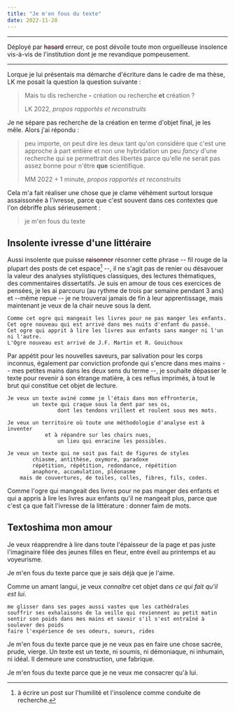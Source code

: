 ```yaml
---
title: "Je m'en fous du texte"
date: 2022-11-28
---
```


---

Déployé par <strike style='color:rgb(196, 43, 94);'><span style='color:black'>hasard</span></strike> erreur, ce post dévoile toute mon orgueilleuse insolence vis-à-vis de l'institution dont je me revandique pompeusement.

---

Lorque je lui présentais ma démarche d'écriture dans le cadre de ma thèse, LK me posait la question la question suivante : 

> Mais tu dis recherche **-** création ou recherche **et** création ?
>
>LK 2022, *propos rapportés et reconstruits*

Je ne sépare pas recherche de la création en terme d'objet final, je les mêle. Alors j'ai répondu :

> peu importe, on peut dire les deux tant qu'on considère que c'est une approche à part entière et non une hybridation un peu *fancy* d'une recherche qui se permettrait des libertés parce qu'elle ne serait pas assez bonne pour n'être **que** scientifique. 
>
>MM 2022 + 1 minute, *propos rapportés et reconstruits*

Cela m'a fait réaliser une chose que je clame véhément surtout lorsque assaissonée à l'ivresse, parce que c'est souvent dans ces contextes que l'on débriffe plus sérieusement : 

> je m'en fous du texte

## Insolente ivresse d'une littéraire

Aussi insolente que puisse <strike style='color:rgb(196, 43, 94);'><span style='color:black'>raisonner</span></strike> résonner cette phrase -- fil rouge de la plupart des posts de cet espace[^1] --, il ne s'agit pas de renier ou désavouer la valeur des analyses stylistiques classiques, des lectures thématiques, des commentaires dissertatifs. Je suis en amour de tous ces exercices de pensées, je les ai parcouru (au rythme de trois par semaine pendant 3 ans) et --même repue -- je ne trouverai jamais de fin à leur apprentissage, mais maintenant je veux de la chair neuve sous la dent. 

    Comme cet ogre qui mangeait les livres pour ne pas manger les enfants.
    Cet ogre nouveau qui est arrivé dans mes nuits d'enfant du passé.
    Cet ogre qui apprit à lire les livres aux enfants sans manger ni l'un ni l'autre. 
    L'Ogre nouveau est arrivé de J.F. Martin et R. Gouichoux 

[^1]: à écrire un post sur l'humilité et l'insolence comme conduite de recherche. 

Par appétit pour les nouvelles saveurs, par salivation pour les corps inconnus, également par conviction profonde qui s'encre dans mes mains -- mes petites mains dans les deux sens du terme --, je souhaite dépasser le texte pour revenir à son étrange matière, à ces reflus imprimés, à tout le brut qui constitue cet objet de lecture. 

    Je veux un texte aviné comme je l'étais dans mon effronterie,
            un texte qui craque sous la dent par ses os,
                    dont les tendons vrillent et roulent sous mes mots. 
   
    Je veux un territoire où toute une méthodologie d'analyse est à inventer 
                et à répandre sur les chairs nues, 
                    un lieu qui enracine les possibles.
    
    Je veux un texte qui ne soit pas fait de figures de styles 
            chiasme, antithèse, oxymore, paradoxe
            répétition, répétition, redondance, répétition
            anaphore, accumulation, pléonasme 
        mais de couvertures, de toiles, colles, fibres, fils, codes. 

Comme l'ogre qui mangeait des livres pour ne pas manger des enfants et qui a appris à lire les livres aux enfants qu'il ne mangeait plus, parce que c'est ça que fait l'ivresse de la littérature : donner faim de mots.

## Textoshima mon amour

Je veux réapprendre à lire dans toute l'épaisseur de la page et pas juste l'imaginaire filée des jeunes filles en fleur, entre éveil au printemps et au voyeurisme. 

Je m'en fous du texte parce que je sais déjà que je l'aime. 

Comme un amant langui, je veux *connaître* cet objet dans *ce qui fait qu'il est lui*. 

    me glisser dans ses pages aussi vastes que les cathédrales
    souffrir ses exhalaisons de la veille qui reviennent au petit matin
    sentir son poids dans mes mains et savoir s'il s'est entraîné à soulever des poids
    faire l'expérience de ses odeurs, sueurs, rides

Je m'en fous du texte parce que je ne veux pas en faire une chose sacrée, prude, vierge. Un texte est un texte, ni soumis, ni démoniaque, ni inhumain, ni idéal. Il demeure une construction, une fabrique. 

Je m'en fous du texte parce que je ne veux me consacrer qu'à lui. 